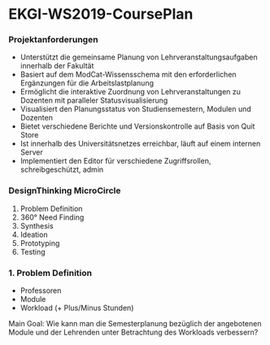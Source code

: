 # EKGI-WS2019-CoursePlan

### Projektanforderungen
- Unterstützt die gemeinsame Planung von Lehrveranstaltungsaufgaben innerhalb der Fakultät
- Basiert auf dem ModCat-Wissensschema mit den erforderlichen Ergänzungen für die Arbeitslastplanung
- Ermöglicht die interaktive Zuordnung von Lehrveranstaltungen zu Dozenten mit paralleler Statusvisualisierung
- Visualisiert den Planungsstatus von Studiensemestern, Modulen und Dozenten
- Bietet verschiedene Berichte und Versionskontrolle auf Basis von Quit Store
- Ist innerhalb des Universitätsnetzes erreichbar, läuft auf einem internen Server
- Implementiert den Editor für verschiedene Zugriffsrollen, schreibgeschützt, admin

### DesignThinking MicroCircle
1.	Problem Definition
2.	360° Need Finding
3.	Synthesis
4.	Ideation
5.	Prototyping
6.	Testing

### 1.	Problem Definition
-	Professoren
-	Module
- Workload (+ Plus/Minus Stunden)

Main Goal: Wie kann man die Semesterplanung bezüglich der angebotenen Module und der Lehrenden unter Betrachtung des Workloads verbessern?
